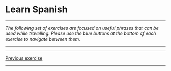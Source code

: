 <h1>Learn Spanish</h1>

<hr>

<p><i>The following set of exercises are focused on useful phrases that can be used while travelling. Please use the blue buttons at the bottom of each exercise to navigate between them.</i>
  </p>
  
<hr>

<hr>

<p>
  <a href="learnspanish3.html" class="btnflt-l">Previous exercise</a>
  </p>
  <div style="clear:both;"> </div>

<hr>

